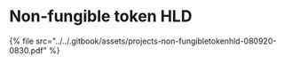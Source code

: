 # Non-fungible token HLD

{% file src="../../.gitbook/assets/projects-non-fungibletokenhld-080920-0830.pdf" %}

